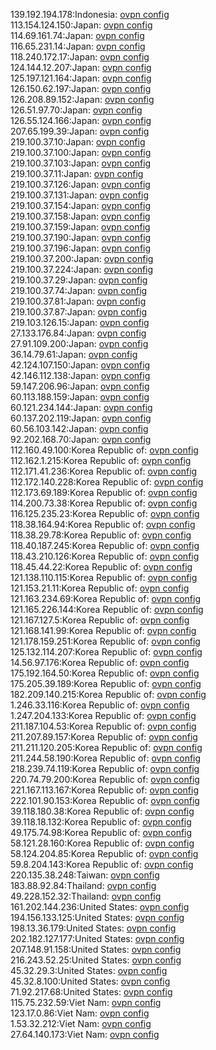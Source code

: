 139.192.194.178:Indonesia: [ovpn config](vpn/139_192_194_178.ovpn)  
113.154.124.150:Japan: [ovpn config](vpn/113_154_124_150.ovpn)  
114.69.161.74:Japan: [ovpn config](vpn/114_69_161_74.ovpn)  
116.65.231.14:Japan: [ovpn config](vpn/116_65_231_14.ovpn)  
118.240.172.17:Japan: [ovpn config](vpn/118_240_172_17.ovpn)  
124.144.12.207:Japan: [ovpn config](vpn/124_144_12_207.ovpn)  
125.197.121.164:Japan: [ovpn config](vpn/125_197_121_164.ovpn)  
126.150.62.197:Japan: [ovpn config](vpn/126_150_62_197.ovpn)  
126.208.89.152:Japan: [ovpn config](vpn/126_208_89_152.ovpn)  
126.51.97.70:Japan: [ovpn config](vpn/126_51_97_70.ovpn)  
126.55.124.166:Japan: [ovpn config](vpn/126_55_124_166.ovpn)  
207.65.199.39:Japan: [ovpn config](vpn/207_65_199_39.ovpn)  
219.100.37.10:Japan: [ovpn config](vpn/219_100_37_10.ovpn)  
219.100.37.100:Japan: [ovpn config](vpn/219_100_37_100.ovpn)  
219.100.37.103:Japan: [ovpn config](vpn/219_100_37_103.ovpn)  
219.100.37.11:Japan: [ovpn config](vpn/219_100_37_11.ovpn)  
219.100.37.126:Japan: [ovpn config](vpn/219_100_37_126.ovpn)  
219.100.37.131:Japan: [ovpn config](vpn/219_100_37_131.ovpn)  
219.100.37.154:Japan: [ovpn config](vpn/219_100_37_154.ovpn)  
219.100.37.158:Japan: [ovpn config](vpn/219_100_37_158.ovpn)  
219.100.37.159:Japan: [ovpn config](vpn/219_100_37_159.ovpn)  
219.100.37.190:Japan: [ovpn config](vpn/219_100_37_190.ovpn)  
219.100.37.196:Japan: [ovpn config](vpn/219_100_37_196.ovpn)  
219.100.37.200:Japan: [ovpn config](vpn/219_100_37_200.ovpn)  
219.100.37.224:Japan: [ovpn config](vpn/219_100_37_224.ovpn)  
219.100.37.29:Japan: [ovpn config](vpn/219_100_37_29.ovpn)  
219.100.37.74:Japan: [ovpn config](vpn/219_100_37_74.ovpn)  
219.100.37.81:Japan: [ovpn config](vpn/219_100_37_81.ovpn)  
219.100.37.87:Japan: [ovpn config](vpn/219_100_37_87.ovpn)  
219.103.126.15:Japan: [ovpn config](vpn/219_103_126_15.ovpn)  
27.133.176.84:Japan: [ovpn config](vpn/27_133_176_84.ovpn)  
27.91.109.200:Japan: [ovpn config](vpn/27_91_109_200.ovpn)  
36.14.79.61:Japan: [ovpn config](vpn/36_14_79_61.ovpn)  
42.124.107.150:Japan: [ovpn config](vpn/42_124_107_150.ovpn)  
42.146.112.138:Japan: [ovpn config](vpn/42_146_112_138.ovpn)  
59.147.206.96:Japan: [ovpn config](vpn/59_147_206_96.ovpn)  
60.113.188.159:Japan: [ovpn config](vpn/60_113_188_159.ovpn)  
60.121.234.144:Japan: [ovpn config](vpn/60_121_234_144.ovpn)  
60.137.202.119:Japan: [ovpn config](vpn/60_137_202_119.ovpn)  
60.56.103.142:Japan: [ovpn config](vpn/60_56_103_142.ovpn)  
92.202.168.70:Japan: [ovpn config](vpn/92_202_168_70.ovpn)  
112.160.49.100:Korea Republic of: [ovpn config](vpn/112_160_49_100.ovpn)  
112.162.1.215:Korea Republic of: [ovpn config](vpn/112_162_1_215.ovpn)  
112.171.41.236:Korea Republic of: [ovpn config](vpn/112_171_41_236.ovpn)  
112.172.140.228:Korea Republic of: [ovpn config](vpn/112_172_140_228.ovpn)  
112.173.69.189:Korea Republic of: [ovpn config](vpn/112_173_69_189.ovpn)  
114.200.73.38:Korea Republic of: [ovpn config](vpn/114_200_73_38.ovpn)  
116.125.235.23:Korea Republic of: [ovpn config](vpn/116_125_235_23.ovpn)  
118.38.164.94:Korea Republic of: [ovpn config](vpn/118_38_164_94.ovpn)  
118.38.29.78:Korea Republic of: [ovpn config](vpn/118_38_29_78.ovpn)  
118.40.187.245:Korea Republic of: [ovpn config](vpn/118_40_187_245.ovpn)  
118.43.210.126:Korea Republic of: [ovpn config](vpn/118_43_210_126.ovpn)  
118.45.44.22:Korea Republic of: [ovpn config](vpn/118_45_44_22.ovpn)  
121.138.110.115:Korea Republic of: [ovpn config](vpn/121_138_110_115.ovpn)  
121.153.21.11:Korea Republic of: [ovpn config](vpn/121_153_21_11.ovpn)  
121.163.234.69:Korea Republic of: [ovpn config](vpn/121_163_234_69.ovpn)  
121.165.226.144:Korea Republic of: [ovpn config](vpn/121_165_226_144.ovpn)  
121.167.127.5:Korea Republic of: [ovpn config](vpn/121_167_127_5.ovpn)  
121.168.141.99:Korea Republic of: [ovpn config](vpn/121_168_141_99.ovpn)  
121.178.159.251:Korea Republic of: [ovpn config](vpn/121_178_159_251.ovpn)  
125.132.114.207:Korea Republic of: [ovpn config](vpn/125_132_114_207.ovpn)  
14.56.97.176:Korea Republic of: [ovpn config](vpn/14_56_97_176.ovpn)  
175.192.164.50:Korea Republic of: [ovpn config](vpn/175_192_164_50.ovpn)  
175.205.39.189:Korea Republic of: [ovpn config](vpn/175_205_39_189.ovpn)  
182.209.140.215:Korea Republic of: [ovpn config](vpn/182_209_140_215.ovpn)  
1.246.33.116:Korea Republic of: [ovpn config](vpn/1_246_33_116.ovpn)  
1.247.204.133:Korea Republic of: [ovpn config](vpn/1_247_204_133.ovpn)  
211.187.104.53:Korea Republic of: [ovpn config](vpn/211_187_104_53.ovpn)  
211.207.89.157:Korea Republic of: [ovpn config](vpn/211_207_89_157.ovpn)  
211.211.120.205:Korea Republic of: [ovpn config](vpn/211_211_120_205.ovpn)  
211.244.58.190:Korea Republic of: [ovpn config](vpn/211_244_58_190.ovpn)  
218.239.74.119:Korea Republic of: [ovpn config](vpn/218_239_74_119.ovpn)  
220.74.79.200:Korea Republic of: [ovpn config](vpn/220_74_79_200.ovpn)  
221.167.113.167:Korea Republic of: [ovpn config](vpn/221_167_113_167.ovpn)  
222.101.90.153:Korea Republic of: [ovpn config](vpn/222_101_90_153.ovpn)  
39.118.180.38:Korea Republic of: [ovpn config](vpn/39_118_180_38.ovpn)  
39.118.18.132:Korea Republic of: [ovpn config](vpn/39_118_18_132.ovpn)  
49.175.74.98:Korea Republic of: [ovpn config](vpn/49_175_74_98.ovpn)  
58.121.28.160:Korea Republic of: [ovpn config](vpn/58_121_28_160.ovpn)  
58.124.204.85:Korea Republic of: [ovpn config](vpn/58_124_204_85.ovpn)  
59.8.204.143:Korea Republic of: [ovpn config](vpn/59_8_204_143.ovpn)  
220.135.38.248:Taiwan: [ovpn config](vpn/220_135_38_248.ovpn)  
183.88.92.84:Thailand: [ovpn config](vpn/183_88_92_84.ovpn)  
49.228.152.32:Thailand: [ovpn config](vpn/49_228_152_32.ovpn)  
161.202.144.236:United States: [ovpn config](vpn/161_202_144_236.ovpn)  
194.156.133.125:United States: [ovpn config](vpn/194_156_133_125.ovpn)  
198.13.36.179:United States: [ovpn config](vpn/198_13_36_179.ovpn)  
202.182.127.177:United States: [ovpn config](vpn/202_182_127_177.ovpn)  
207.148.91.158:United States: [ovpn config](vpn/207_148_91_158.ovpn)  
216.243.52.25:United States: [ovpn config](vpn/216_243_52_25.ovpn)  
45.32.29.3:United States: [ovpn config](vpn/45_32_29_3.ovpn)  
45.32.8.100:United States: [ovpn config](vpn/45_32_8_100.ovpn)  
71.92.217.68:United States: [ovpn config](vpn/71_92_217_68.ovpn)  
115.75.232.59:Viet Nam: [ovpn config](vpn/115_75_232_59.ovpn)  
123.17.0.86:Viet Nam: [ovpn config](vpn/123_17_0_86.ovpn)  
1.53.32.212:Viet Nam: [ovpn config](vpn/1_53_32_212.ovpn)  
27.64.140.173:Viet Nam: [ovpn config](vpn/27_64_140_173.ovpn)  
